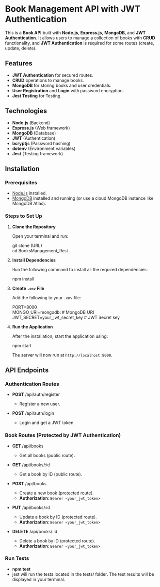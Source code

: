 # Book Management API with JWT Authentication

This is a **Book API** built with **Node.js**, **Express.js**, **MongoDB**, and **JWT Authentication**. It allows users to manage a collection of books with **CRUD** functionality, and **JWT Authentication** is required for some routes (create, update, delete).

## Features

- **JWT Authentication** for secured routes.
- **CRUD** operations to manage books.
- **MongoDB** for storing books and user credentials.
- **User Registration** and **Login** with password encryption.
- **Jest Testing** for Testing.

## Technologies

- **Node.js** (Backend)
- **Express.js** (Web framework)
- **MongoDB** (Database)
- **JWT** (Authentication)
- **bcryptjs** (Password hashing)
- **dotenv** (Environment variables)
- **Jest** (Testing framework)

## Installation

### Prerequisites

- [Node.js](https://nodejs.org/en/download/) installed.
- [MongoDB](https://www.mongodb.com/try/download/community) installed and running (or use a cloud MongoDB instance like MongoDB Atlas).

### Steps to Set Up

1. **Clone the Repository**

   Open your terminal and run:

   git clone (URL)  
   cd BooksManagement_Rest

2. **Install Dependencies**

   Run the following command to install all the required dependencies:

   npm install

3. **Create `.env` File**

   Add the following to your `.env` file:

   PORT=8000  
   MONGO_URI=mongodb:                           # MongoDB URI  
   JWT_SECRET=your_jwt_secret_key               # JWT Secret key

4. **Run the Application**

   After the installation, start the application using:

   npm start

   The server will now run at `http://localhost:8000`.

## API Endpoints

### Authentication Routes

- **POST** /api/auth/register  
  - Register a new user.

- **POST** /api/auth/login  
  - Login and get a JWT token.

### Book Routes (Protected by JWT Authentication)

- **GET** /api/books  
  - Get all books (public route).

- **GET** /api/books/:id  
  - Get a book by ID (public route).

- **POST** /api/books  
  - Create a new book (protected route).  
  - **Authorization**: `Bearer <your_jwt_token>`

- **PUT** /api/books/:id  
  - Update a book by ID (protected route).  
  - **Authorization**: `Bearer <your_jwt_token>`

- **DELETE** /api/books/:id  
  - Delete a book by ID (protected route).  
  - **Authorization**: `Bearer <your_jwt_token>`


 ###  Run Tests
  - **npm test**
  - jest will run the tests located in the tests/ folder. The test results will be displayed in your terminal.

